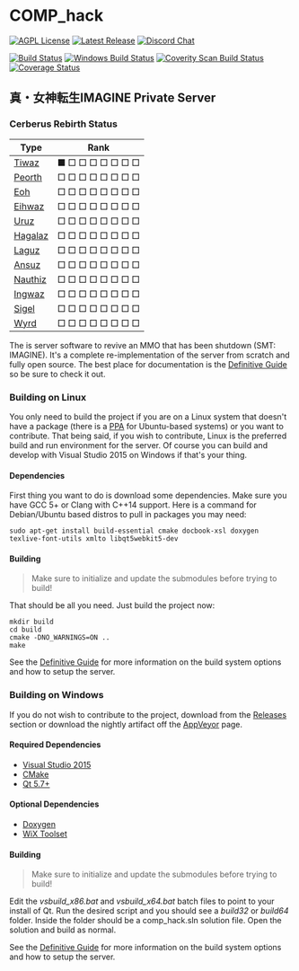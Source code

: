 # COMP\_hack #

[![AGPL License](http://img.shields.io/badge/license-AGPL-brightgreen.svg)](https://opensource.org/licenses/AGPL-3.0)
[![Latest Release](https://img.shields.io/github/downloads/comphack/comp_hack/v3.9.1-hathor-rc1/total.svg)](https://github.com/comphack/comp_hack/releases/tag/v3.9.1-hathor-rc1)
[![Discord Chat](https://img.shields.io/discord/322024695266541579.svg)](http://discord.gg/9jXeKcJ)

[![Build Status](https://travis-ci.org/comphack/comp_hack.svg?branch=develop)](https://travis-ci.org/comphack/comp_hack)
[![Windows Build Status](https://ci.appveyor.com/api/projects/status/github/comphack/comp_hack?branch=develop&svg=true)](https://ci.appveyor.com/project/compomega/comp-hack)
[![Coverity Scan Build Status](https://scan.coverity.com/projects/9671/badge.svg)](https://scan.coverity.com/projects/comphack-comp_hack)
[![Coverage Status](https://coveralls.io/repos/github/comphack/comp_hack/badge.svg?branch=develop)](https://coveralls.io/github/comphack/comp_hack?branch=develop)

## 真・女神転生IMAGINE Private Server ##

### Cerberus Rebirth Status ###
| Type                                                                           | Rank            |
| ------------------------------------------------------------------------------ | --------------- |
| [Tiwaz](https://github.com/comphack/comp_hack/wiki/Roadmap#cerberus-tiwaz)     | ■ □ □ □ □ □ □ □ |
| [Peorth](https://github.com/comphack/comp_hack/wiki/Roadmap#cerberus-peorth)   | □ □ □ □ □ □ □ □ |
| [Eoh](https://github.com/comphack/comp_hack/wiki/Roadmap#cerberus-eoh)         | □ □ □ □ □ □ □ □ |
| [Eihwaz](https://github.com/comphack/comp_hack/wiki/Roadmap#cerberus-eihwaz)   | □ □ □ □ □ □ □ □ |
| [Uruz](https://github.com/comphack/comp_hack/wiki/Roadmap#cerberus-uruz)       | □ □ □ □ □ □ □ □ |
| [Hagalaz](https://github.com/comphack/comp_hack/wiki/Roadmap#cerberus-hagalaz) | □ □ □ □ □ □ □ □ |
| [Laguz](https://github.com/comphack/comp_hack/wiki/Roadmap#cerberus-laguz)     | □ □ □ □ □ □ □ □ |
| [Ansuz](https://github.com/comphack/comp_hack/wiki/Roadmap#cerberus-ansuz)     | □ □ □ □ □ □ □ □ |
| [Nauthiz](https://github.com/comphack/comp_hack/wiki/Roadmap#cerberus-nauthiz) | □ □ □ □ □ □ □ □ |
| [Ingwaz](https://github.com/comphack/comp_hack/wiki/Roadmap#cerberus-ingwaz)   | □ □ □ □ □ □ □ □ |
| [Sigel](https://github.com/comphack/comp_hack/wiki/Roadmap#cerberus-sigel)     | □ □ □ □ □ □ □ □ |
| [Wyrd](https://github.com/comphack/comp_hack/wiki/Roadmap#cerberus-wyrd)       | □ □ □ □ □ □ □ □ |

The is server software to revive an MMO that has been shutdown (SMT: IMAGINE). It's a complete re-implementation of the server from scratch and fully open source. The best place for documentation is the [Definitive Guide](https://comphack.github.io/guide/) so be sure to check it out.

### Building on Linux ###

You only need to build the project if you are on a Linux system that doesn't have a package (there is a [PPA](https://launchpad.net/~compomega/+archive/ubuntu/comphack) for Ubuntu-based systems) or you want to contribute. That being said, if you wish to contribute, Linux is the preferred build and run environment for the server. Of course you can build and develop with Visual Studio 2015 on Windows if that's your thing.

#### Dependencies ####

First thing you want to do is download some dependencies. Make sure you have GCC 5+ or Clang with C++14 support. Here is a command for Debian/Ubuntu based distros to pull in packages you may need:
```
sudo apt-get install build-essential cmake docbook-xsl doxygen texlive-font-utils xmlto libqt5webkit5-dev
```

#### Building ####

> Make sure to initialize and update the submodules before trying to build!

That should be all you need. Just build the project now:
```
mkdir build
cd build
cmake -DNO_WARNINGS=ON ..
make
```

See the [Definitive Guide](https://comphack.github.io/guide/ch04s02.html) for more information on the build system options and how to setup the server.

### Building on Windows ###

If you do not wish to contribute to the project, download from the [Releases](https://github.com/comphack/comp_hack/releases) section or download the nightly artifact off the [AppVeyor](https://ci.appveyor.com/project/compomega/comp-hack/history) page.

#### Required Dependencies ####

* [Visual Studio 2015](https://visualstudio.microsoft.com/vs/older-downloads/)
* [CMake](https://cmake.org)
* [Qt 5.7+](https://www.qt.io)

#### Optional Dependencies ####

* [Doxygen](http://www.doxygen.nl)
* [WiX Toolset](http://wixtoolset.org)

#### Building ####

> Make sure to initialize and update the submodules before trying to build!

Edit the _vsbuild_x86.bat_ and _vsbuild_x64.bat_ batch files to point to your install of Qt. Run the desired script and you should see a _build32_ or _build64_ folder. Inside the folder should be a comp_hack.sln solution file. Open the solution and build as normal.

See the [Definitive Guide](https://comphack.github.io/guide/ch04s02.html) for more information on the build system options and how to setup the server.

